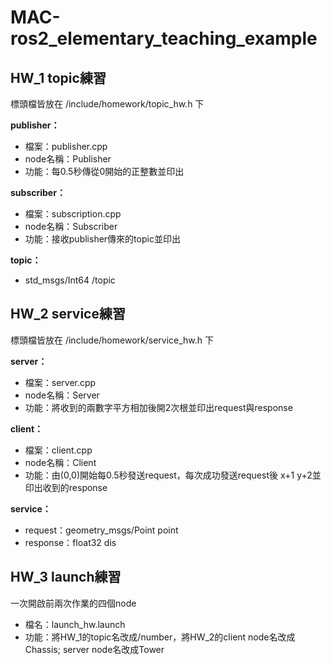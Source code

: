 # MAC-ros2_elementary_teaching_example
## HW_1 topic練習
標頭檔皆放在 /include/homework/topic_hw.h 下

**publisher：**
- 檔案：publisher.cpp
- node名稱：Publisher
- 功能：每0.5秒傳從0開始的正整數並印出
  
**subscriber：**
- 檔案：subscription.cpp
- node名稱：Subscriber
- 功能：接收publisher傳來的topic並印出
  
**topic：**
- std_msgs/Int64 /topic
## HW_2 service練習
標頭檔皆放在 /include/homework/service_hw.h 下

**server：**
- 檔案：server.cpp
- node名稱：Server
- 功能：將收到的兩數字平方相加後開2次根並印出request與response
  
**client：**
- 檔案：client.cpp
- node名稱：Client
- 功能：由(0,0)開始每0.5秒發送request，每次成功發送request後 x+1 y+2並印出收到的response
  
**service：**
- request：geometry_msgs/Point point
- response：float32 dis

## HW_3 launch練習
一次開啟前兩次作業的四個node
- 檔名：launch_hw.launch
- 功能：將HW_1的topic名改成/number，將HW_2的client node名改成Chassis; server node名改成Tower
